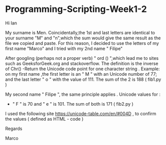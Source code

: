 # Programming-Scripting-Week1-2
Hi Ian

My surname is Men. Coincidentally,the 1st and last letters are identical to your surname "M" and "n",which the sum would give the same result as the file we copied and paste. For this reason, I decided to use the letters of my first name "Marco" and I tried with my 2nd name " Filipe"



After googling (perhaps not a proper verb) " ord () ",which lead me to sites such as GeeksforGeek.org and stackoverflow. The definition is the inverse of Chr() -Return the Unicode code point for one character string . Example: on my first name ,the first letter is an " M " with an Unicode number of 77; and the last letter " o " with the value of 111. The sum of the 2 is 188 ( fib1.py )

My second name  " Filipe ", the same principle applies . Unicode values for :

- " F " is 70 and " e " is 101. The sum of both is 171 ( fib2.py )

I used the following site https://unicode-table.com/en/#004D , to confirm the values ( defined as HTML - code )



Regards 



Marco
